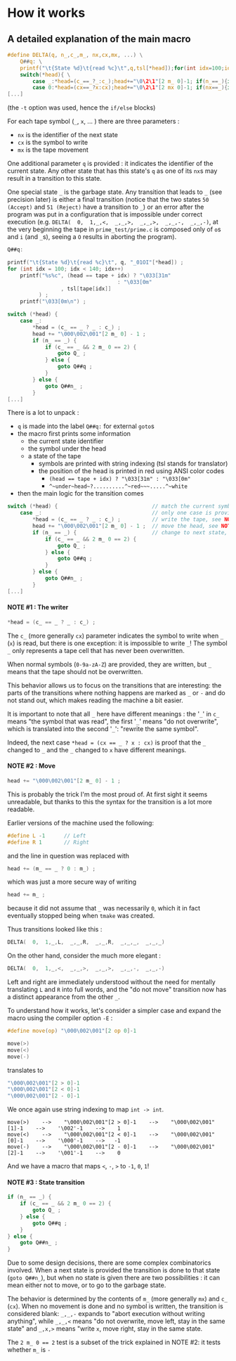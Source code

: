 # How it works

## A detailed explanation of the main macro

```c
#define DELTA(q, n_,c_,m_, nx,cx,mx, ...) \
    Q##q: \
    printf("\t{State %d}\t{read %c}\t",q,tsl[*head]);for(int idx=100;idx<140;idx++)printf("%s%c",(head==tape+idx)?"\033[31m":"\033[0m" ,tsl[tape[idx]]);printf("\033[0m\n"); \
    switch(*head){ \
        case _:*head=(c_==_?_:c_);head+="\0\2\1"[2 m_ 0]-1; if(n_==_){if(c_==_&&2 m_ 0==2){goto Q_;}else{goto Q##q;}}else{goto Q##n_;} \
        case 0:*head=(cx==_?x:cx);head+="\0\2\1"[2 mx 0]-1; if(nx==_){if(cx==_&&2 mx 0==2){goto Q_;}else{goto Q##q;}}else{goto Q##nx;} \
[...]
```
(the `-t` option was used, hence the `if/else` blocks)

For each tape symbol (`_`, `x`, ... ) there are three parameters :
- `nx` is the identifier of the next state
- `cx` is the symbol to write
- `mx` is the tape movement

One additional parameter `q` is provided : it indicates the identifier of the current state. Any other state that has this state's `q` as one of its `nx`s may result in a transition to this state.

One special state `_` is the garbage state.
Any transition that leads to `_` (see precision later) is either a final transition (notice that the two states `50 (Accept)` and `51 (Reject)` have a transition to `_`) or an error after the program was put in a configuration that is impossible under correct execution (e.g. `DELTA(  0,  1,_,<,  _,_,>,  _,_,>,  _,_,-,  _,_,-)`, at the very beginning the tape in `prime_test/prime.c` is composed only of `o`s and `i` (and `_`s), seeing a `O` results in aborting the program).

```c
Q##q:

printf("\t{State %d}\t{read %c}\t", q, "_01OI"[*head]) ;
for (int idx = 100; idx < 140; idx++)
    printf("%s%c", (head == tape + idx) ? "\033[31m"
                                   : "\033[0m"
                 , tsl[tape[idx]]
          ) ;
    printf("\033[0m\n") ;

switch (*head) {
    case _:
        *head = (c_ == _ ? _ : c_) ;
        head += "\000\002\001"[2 m_ 0] - 1 ;
        if (n_ == _) {
            if (c_ == _ && 2 m_ 0 == 2) {
                goto Q_ ;
            } else {
                goto Q##q ;
            }
        } else {
            goto Q##n_ ;
        }
[...]
```

There is a lot to unpack :
- `q` is made into the label `Q##q:` for external `goto`s
- the macro first prints some information
    - the current state identifier
    - the symbol under the head
    - a state of the tape
        - symbols are printed with string indexing (tsl stands for translator)
        - the position of the head is printed in red using ANSI color codes
            - `(head == tape + idx) ? "\033[31m" : "\033[0m"`
            - `^~under~head~?..........^~red~~~.....^~white`
- then the main logic for the transition comes
```c
switch (*head) {                              // match the current symbol
    case _:                                   // only one case is provided, the others behave the same way
        *head = (c_ == _ ? _ : c_) ;          // write the tape, see NOTE #1
        head += "\000\002\001"[2 m_ 0] - 1 ;  // move the head, see NOTE #2
        if (n_ == _) {                        // change to next state, see NOTE #3
            if (c_ == _ && 2 m_ 0 == 2) {
                goto Q_ ;
            } else {
                goto Q##q ;
            }
        } else {
            goto Q##n_ ;
        }
[...]
```

#### NOTE #1 : The writer
```c
*head = (c_ == _ ? _ : c_) ;
```
The `c_` (more generally `cx`) parameter indicates the symbol to write when `_` (`x`) is read, but there is one exception: it is impossible to write `_`! The symbol `_` only represents a tape cell that has never been overwritten.

When normal symbols (`0-9a-zA-Z`) are provided, they are written, but `_` means that the tape should not be overwritten.

This behavior allows us to focus on the transitions that are interesting: the parts of the transitions where nothing happens are marked as `_` or `-` and do not stand out, which makes reading the machine a bit easier.

It is important to note that all `_` here have different meanings : the '`_`' in `c_` means "the symbol that was read", the first '`_`' means "do not overwrite", which is translated into the second '`_`': "rewrite the same symbol".

Indeed, the next case `*head = (cx == _ ? x : cx)` is proof that the `_` changed to `_` and the `_` changed to `x` have different meanings.


#### NOTE #2 : Move
```c
head += "\000\002\001"[2 m_ 0] - 1 ;
```

This is probably the trick I'm the most proud of. At first sight it seems unreadable, but thanks to this the syntax for the transition is a lot more readable.

Earlier versions of the machine used the following:
```c
#define L -1      // Left
#define R 1       // Right
```
and the line in question was replaced with
```c
head += (m_ == _ ? 0 : m_) ;
```
which was just a more secure way of writing
```c
head += m_ ;
```
because it did not assume that `_` was necessarily `0`, which it in fact eventually stopped being when `tmake` was created.

Thus transitions looked like this :
```c
DELTA(  0,  1,_,L,  _,_,R,  _,_,R,  _,_,_,  _,_,_)
```

On the other hand, consider the much more elegant :
```c
DELTA(  0,  1,_,<,  _,_,>,  _,_,>,  _,_,-,  _,_,-)
```
Left and right are immediately understood without the need for mentally translating `L` and `R` into full words, and the "do not move" transition now has a distinct appearance from the other `_`.

To understand how it works, let's consider a simpler case and expand the macro using the compiler option `-E` :

```c
#define move(op) "\000\002\001"[2 op 0]-1

move(>)
move(<)
move(-)
```
translates to
```c
"\000\002\001"[2 > 0]-1
"\000\002\001"[2 < 0]-1
"\000\002\001"[2 - 0]-1
```

We once again use string indexing to map `int -> int`.

```
move(>)    -->    "\000\002\001"[2 > 0]-1    -->    "\000\002\001"[1]-1    -->    '\002'-1    -->    1
move(<)    -->    "\000\002\001"[2 < 0]-1    -->    "\000\002\001"[0]-1    -->    '\000'-1    -->   -1
move(-)    -->    "\000\002\001"[2 - 0]-1    -->    "\000\002\001"[2]-1    -->    '\001'-1    -->    0
```
And we have a macro that maps `<`, `-`, `>` to `-1`, `0`, `1`!

#### NOTE #3 : State transition
```c
if (n_ == _) {
    if (c_ == _ && 2 m_ 0 == 2) {
        goto Q_ ;
    } else {
        goto Q##q ;
    }
} else {
    goto Q##n_ ;
}
```
Due to some design decisions, there are some complex combinatorics involved. When a next state is provided the transition is done to that state (`goto Q##n_`), but when no state is given there are two possibilities : it can mean either not to move, or to go to the garbage state.

The behavior is determined by the contents of `m_` (more generally `mx`) and `c_` (`cx`). When no movement is done and no symbol is written, the transition is considered blank: `_,_,-` expands to "abort execution without writing anything", while `_,_,<` means "do not overwrite, move left, stay in the same state" and `_,x,>` means "write `x`, move right, stay in the same state.

The `2 m_ 0 == 2` test is a subset of the trick explained in NOTE #2: it tests whether `m_` is `-`
